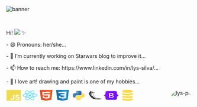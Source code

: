 ![banner](https://dribbble.com/shots/20787362-banner-para-github?added_first_shot=true&new_shot_upload=true&utm_source=Clipboard_Shot&utm_campaign=lyssivonne&utm_content=banner%20para%20github&utm_medium=Social_Share&utm_source=Clipboard_Shot&utm_campaign=lyssivonne&utm_content=banner%20para%20github&utm_medium=Social_Share)

 <!-- <div style="position: relative; width: 100%;>
<img alt="lys-pic" height="150"  src="https://www.veed.io/embed/90fb5fd2-0b08-44b5-a7e6-2c2c8ff9ef8b">
<img width="100%" src="https://www.veed.io/embed/90fb5fd2-0b08-44b5-a7e6-2c2c8ff9ef8b">
  <img style="position: absolute; width: 100%; height: 100%;" src="https:&#x2F;&#x2F;www.canva.com&#x2F;design&#x2F;DAFb5YqcGoc&#x2F;view?embed">
<img src="https://dribbble.com/shots/20787362-banner-para-github?added_first_shot=true&new_shot_upload=true&utm_source=Clipboard_Shot&utm_campaign=lyssivonne&utm_content=banner%20para%20github&utm_medium=Social_Share&utm_source=Clipboard_Shot&utm_campaign=lyssivonne&utm_content=banner%20para%20github&utm_medium=Social_Share">                                        </div> -->

<div style="display: inline_block"><br>
 
Hi! <img src="https://media.giphy.com/media/hvRJCLFzcasrR4ia7z/giphy.gif" width="25px">
:sparkles:<p>- 😄 Pronouns: her/she...</p>
<p>- 🔭 I’m currently working on Starwars blog to improve it...</p>
<p>- 📫 How to reach me: https://www.linkedin.com/in/lys-silva/...</p>
<p>- 💟 I love art! drawing and paint is one of my hobbies...</p>

  <img align="center" alt="Rafa-Js" height="30" width="40" src="https://raw.githubusercontent.com/devicons/devicon/master/icons/javascript/javascript-plain.svg">
  <img align="center" alt="Rafa-React" height="30" width="40" src="https://raw.githubusercontent.com/devicons/devicon/master/icons/react/react-original.svg">
  <img align="center" alt="Rafa-HTML" height="30" width="40" src="https://raw.githubusercontent.com/devicons/devicon/master/icons/html5/html5-original.svg">
  <img align="center" alt="Rafa-CSS" height="30" width="40" src="https://raw.githubusercontent.com/devicons/devicon/master/icons/css3/css3-original.svg">
  <img align="center" alt="Rafa-Python" height="30" width="40" src="https://raw.githubusercontent.com/devicons/devicon/master/icons/python/python-original.svg">
  <img align="right" alt="lys-pic" height="200" style="border-radius:50px;" src="https://i.picasion.com/pic92/3411cc53f46859646eaec6614cf85dc5.gif">
  <img align="center" alt="flask" height="30" width="40" src="https://raw.githubusercontent.com/devicons/devicon/master/icons/flask/flask-original.svg">
 <img align="center" alt="bootstrap" style="margin right:20px; " height="30" width="40" src="https://raw.githubusercontent.com/devicons/devicon/master/icons/bootstrap/bootstrap-original.svg">
 <img align="center" alt="sql" height="30" width="40" src="https://raw.githubusercontent.com/devicons/devicon/master/icons/sql/sql-original.svg">
</div>
